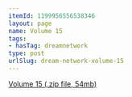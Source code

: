 ```yaml
---
itemId: 1199956556538346
layout: page
name: Volume 15
tags:
- hasTag: dreamnetwork
type: post
urlSlug: dream-network-volume-15
---
```

<a href="files/Volume_15.zip" download>Volume 15 (.zip file, 54mb)</a>